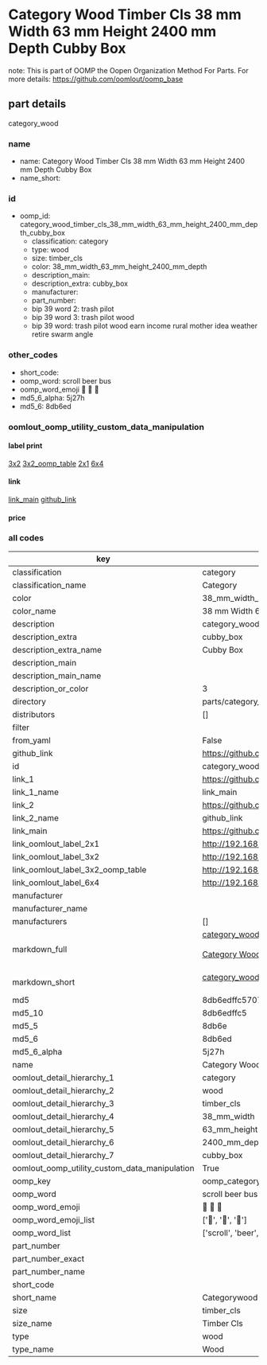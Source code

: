 # Category Wood Timber Cls 38 mm Width 63 mm Height 2400 mm Depth Cubby Box  

note: This is part of OOMP the Oopen Organization Method For Parts. For more details: https://github.com/oomlout/oomp_base

##  part details



category_wood

### name
* name: Category Wood Timber Cls 38 mm Width 63 mm Height 2400 mm Depth Cubby Box
* name_short: 
### id
* oomp_id: category_wood_timber_cls_38_mm_width_63_mm_height_2400_mm_depth_cubby_box
  * classification: category
  * type: wood
  * size: timber_cls
  * color: 38_mm_width_63_mm_height_2400_mm_depth
  * description_main: 
  * description_extra: cubby_box
  * manufacturer: 
  * part_number: 
  * bip 39 word 2: trash pilot
  * bip 39 word 3: trash pilot wood
  * bip 39 word: trash pilot wood earn income rural mother idea weather retire swarm angle

### other_codes
* short_code: 
* oomp_word: scroll beer bus
* oomp_word_emoji :scroll: :beer: :bus:
* md5_6_alpha: 5j27h
* md5_6: 8db6ed






### oomlout_oomp_utility_custom_data_manipulation
#### label print
[3x2](http://192.168.1.245:1112/?label=oomp%205j27h)
[3x2_oomp_table](http://192.168.1.107:1112/?label=oomp%205j27h)
[2x1](http://192.168.1.242:1112/?label=oomp%205j27h)
[6x4](http://192.168.1.55:1112/?label=oomp%205j27h)    

#### link

[link_main](https://github.com/oomlout/oomlout_oomp_current_version_messy/tree/main/parts/category_wood_timber_cls_38_mm_width_63_mm_height_2400_mm_depth_cubby_box) [github_link](https://github.com/oomlout/oomlout_oomp_part_src/tree/main/parts/category_wood_timber_cls_38_mm_width_63_mm_height_2400_mm_depth_cubby_box)                             

#### price







### all codes 
| key | value |  
| --- | --- |  
| classification | category |  
| classification_name | Category |  
| color | 38_mm_width_63_mm_height_2400_mm_depth |  
| color_name | 38 mm Width 63 mm Height 2400 mm Depth |  
| description | category_wood |  
| description_extra | cubby_box |  
| description_extra_name | Cubby Box |  
| description_main |  |  
| description_main_name |  |  
| description_or_color | 3  |  
| directory | parts/category_wood_timber_cls_38_mm_width_63_mm_height_2400_mm_depth_cubby_box |  
| distributors | [] |  
| filter |  |  
| from_yaml | False |  
| github_link | https://github.com/oomlout/oomlout_oomp_part_src/tree/main/parts/category_wood_timber_cls_38_mm_width_63_mm_height_2400_mm_depth_cubby_box |  
| id | category_wood_timber_cls_38_mm_width_63_mm_height_2400_mm_depth_cubby_box |  
| link_1 | https://github.com/oomlout/oomlout_oomp_current_version_messy/tree/main/parts/category_wood_timber_cls_38_mm_width_63_mm_height_2400_mm_depth_cubby_box |  
| link_1_name | link_main |  
| link_2 | https://github.com/oomlout/oomlout_oomp_part_src/tree/main/parts/category_wood_timber_cls_38_mm_width_63_mm_height_2400_mm_depth_cubby_box |  
| link_2_name | github_link |  
| link_main | https://github.com/oomlout/oomlout_oomp_current_version_messy/tree/main/parts/category_wood_timber_cls_38_mm_width_63_mm_height_2400_mm_depth_cubby_box |  
| link_oomlout_label_2x1 | http://192.168.1.242:1112/?label=oomp%205j27h |  
| link_oomlout_label_3x2 | http://192.168.1.245:1112/?label=oomp%205j27h |  
| link_oomlout_label_3x2_oomp_table | http://192.168.1.107:1112/?label=oomp%205j27h |  
| link_oomlout_label_6x4 | http://192.168.1.55:1112/?label=oomp%205j27h |  
| manufacturer |  |  
| manufacturer_name |  |  
| manufacturers | [] |  
| markdown_full | [category_wood_timber_cls_38_mm_width_63_mm_height_2400_mm_depth_cubby_box](https://github.com/oomlout/oomlout_oomp_current_version_messy/tree/main/parts/category_wood_timber_cls_38_mm_width_63_mm_height_2400_mm_depth_cubby_box)<br>[](https://github.com/oomlout/oomlout_oomp_current_version_messy/tree/main/parts/category_wood_timber_cls_38_mm_width_63_mm_height_2400_mm_depth_cubby_box)<br>[Category Wood Timber Cls 38 Mm Width 63 Mm Height 2400 Mm Depth Cubby Box](https://github.com/oomlout/oomlout_oomp_current_version_messy/tree/main/parts/category_wood_timber_cls_38_mm_width_63_mm_height_2400_mm_depth_cubby_box)<br><br> |  
| markdown_short | [category_wood_timber_cls_38_mm_width_63_mm_height_2400_mm_depth_cubby_box](https://github.com/oomlout/oomlout_oomp_current_version_messy/tree/main/parts/category_wood_timber_cls_38_mm_width_63_mm_height_2400_mm_depth_cubby_box)<br><br> |  
| md5 | 8db6edffc5707206f6394455fa693f3b |  
| md5_10 | 8db6edffc5 |  
| md5_5 | 8db6e |  
| md5_6 | 8db6ed |  
| md5_6_alpha | 5j27h |  
| name | Category Wood Timber Cls 38 mm Width 63 mm Height 2400 mm Depth Cubby Box |  
| oomlout_detail_hierarchy_1 | category |  
| oomlout_detail_hierarchy_2 | wood |  
| oomlout_detail_hierarchy_3 | timber_cls |  
| oomlout_detail_hierarchy_4 | 38_mm_width |  
| oomlout_detail_hierarchy_5 | 63_mm_height |  
| oomlout_detail_hierarchy_6 | 2400_mm_depth |  
| oomlout_detail_hierarchy_7 | cubby_box |  
| oomlout_oomp_utility_custom_data_manipulation | True |  
| oomp_key | oomp_category_wood_timber_cls_38_mm_width_63_mm_height_2400_mm_depth_cubby_box |  
| oomp_word | scroll beer bus |  
| oomp_word_emoji | :scroll: :beer: :bus: |  
| oomp_word_emoji_list | [':scroll:', ':beer:', ':bus:'] |  
| oomp_word_list | ['scroll', 'beer', 'bus'] |  
| part_number |  |  
| part_number_exact |  |  
| part_number_name |  |  
| short_code |  |  
| short_name | Categorywood |  
| size | timber_cls |  
| size_name | Timber Cls |  
| type | wood |  
| type_name | Wood |  
